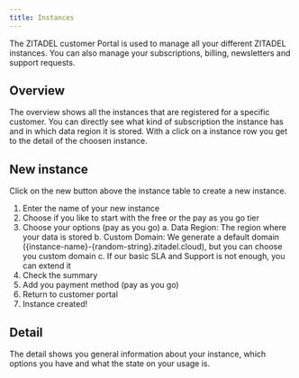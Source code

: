 ```yaml
---
title: Instances
---
```


The ZITADEL customer Portal is used to manage all your different ZITADEL instances.
You can also manage your subscriptions, billing, newsletters and support requests.

## Overview

The overview shows all the instances that are registered for a specific customer.
You can directly see what kind of subscription the instance has and in which data region it is stored.
With a click on a instance row you get to the detail of the choosen instance.

## New instance

Click on the new button above the instance table to create a new instance.
1. Enter the name of your new instance
2. Choose if you like to start with the free or the pay as you go tier
3. Choose your options (pay as you go)
   a. Data Region: The region where your data is stored
   b. Custom Domain: We generate a default domain ({instance-name}-{random-string}.zitadel.cloud), but you can choose you custom domain
   c. If our basic SLA and Support is not enough, you can extend it
4. Check the summary
5. Add you payment method (pay as you go)
6. Return to customer portal
7. Instance created!

## Detail

The detail shows you general information about your instance, which options you have and what the state on your usage is.
